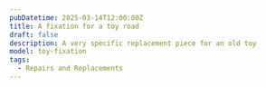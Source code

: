 ```yaml
---
pubDatetime: 2025-03-14T12:00:00Z
title: A fixation for a toy road
draft: false
description: A very specific replacement piece for an old toy
model: toy-fixation
tags:
  - Repairs and Replacements
---
```

